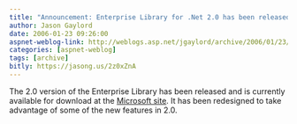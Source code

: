 ```yaml
---
title: "Announcement: Enterprise Library for .Net 2.0 has been released!"
author: Jason Gaylord
date: 2006-01-23 09:26:00
aspnet-weblog-link: http://weblogs.asp.net/jgaylord/archive/2006/01/23/436211.aspx
categories: [aspnet-weblog]
tags: [archive]
bitly: https://jasong.us/2z0xZnA
---
```


The 2.0 version of the Enterprise Library has been released and is currently available for download at the [Microsoft site](http://msdn.microsoft.com/library/?url=/library/en-us/dnpag2/html/EntLib2.asp). It has been redesigned to take advantage of some of the new features in 2.0.